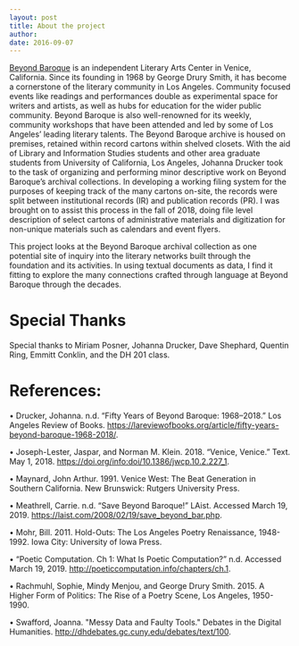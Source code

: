 ```yaml
---
layout: post
title: About the project
author:
date: 2016-09-07
---
```

[Beyond Baroque](http://www.beyondbaroque.org/) is an independent Literary Arts Center in Venice, California. Since its founding in 1968 by George Drury Smith, it has become a cornerstone of the literary community in Los Angeles. Community focused events like readings and performances double as experimental space for writers and artists, as well as hubs for education for the wider public community. Beyond Baroque is also well-renowned for its weekly, community workshops that have been attended and led by some of Los Angeles’ leading literary talents. The Beyond Baroque archive is housed on premises, retained within record cartons within shelved closets. With the aid of Library and Information Studies students and other area graduate students from University of California, Los Angeles, Johanna Drucker took to the task of organizing and performing minor descriptive work on Beyond Baroque’s archival collections. In developing a working filing system for the purposes of keeping track of the many cartons on-site, the records were split between institutional records (IR) and publication records (PR). I was brought on to assist this process in the fall of 2018, doing file level description of select cartons of administrative materials and digitization for non-unique materials such as calendars and event flyers.

This project looks at the Beyond Baroque archival collection as one potential site of inquiry into the literary networks built through the foundation and its activities. In using textual documents as data, I find it fitting to explore the many connections crafted through language at Beyond Baroque through the decades.

# Special Thanks

Special thanks to Miriam Posner, Johanna Drucker, Dave Shephard, Quentin Ring, Emmitt Conklin, and the DH 201 class.

# References:

• Drucker, Johanna. n.d. “Fifty Years of Beyond Baroque: 1968–2018.” Los Angeles Review of Books. https://lareviewofbooks.org/article/fifty-years-beyond-baroque-1968-2018/.

• Joseph-Lester, Jaspar, and Norman M. Klein. 2018. “Venice, Venice.” Text. May 1, 2018. https://doi.org/info:doi/10.1386/jwcp.10.2.227_1.

• Maynard, John Arthur. 1991. Venice West: The Beat Generation in Southern California. New Brunswick: Rutgers University Press.

• Meathrell, Carrie. n.d. “Save Beyond Baroque!” LAist. Accessed March 19, 2019. https://laist.com/2008/02/19/save_beyond_bar.php.

• Mohr, Bill. 2011. Hold-Outs: The Los Angeles Poetry Renaissance, 1948-1992. Iowa City: University of Iowa Press.

• “Poetic Computation. Ch 1: What Is Poetic Computation?” n.d. Accessed March 19, 2019. http://poeticcomputation.info/chapters/ch.1.

• Rachmuhl, Sophie, Mindy Menjou, and George Drury Smith. 2015. A Higher Form of Politics: The Rise of a Poetry Scene, Los Angeles, 1950-1990.

• Swafford, Joanna. "Messy Data and Faulty Tools." Debates in the Digital Humanities. http://dhdebates.gc.cuny.edu/debates/text/100.
